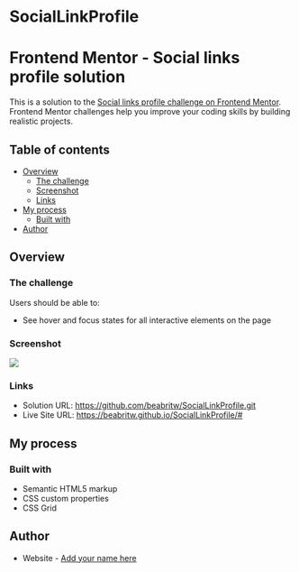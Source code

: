 # SocialLinkProfile

# Frontend Mentor - Social links profile solution

This is a solution to the [Social links profile challenge on Frontend Mentor](https://www.frontendmentor.io/challenges/social-links-profile-UG32l9m6dQ). Frontend Mentor challenges help you improve your coding skills by building realistic projects. 

## Table of contents

- [Overview](#overview)
  - [The challenge](#the-challenge)
  - [Screenshot](#screenshot)
  - [Links](#links)
- [My process](#my-process)
  - [Built with](#built-with)
- [Author](#author)



## Overview

### The challenge

Users should be able to:

- See hover and focus states for all interactive elements on the page



### Screenshot

![](![image](https://github.com/beabritw/SocialLinkProfile/assets/130067439/282614ba-b3b3-4e95-879d-390c26a98dd2)
)



### Links

- Solution URL: https://github.com/beabritw/SocialLinkProfile.git
- Live Site URL: https://beabritw.github.io/SocialLinkProfile/#



## My process

### Built with

- Semantic HTML5 markup
- CSS custom properties
- CSS Grid



## Author

- Website - [Add your name here](https://www.your-site.com)


